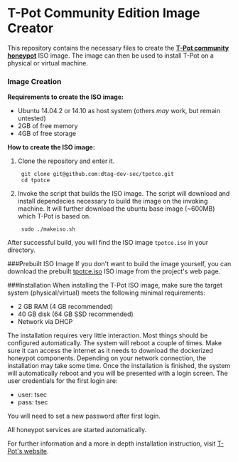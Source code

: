 # T-Pot Community Edition Image Creator

This repository contains the necessary files to create the **[T-Pot community honeypot](http://dtag-dev-sec.github.io/)**  ISO image. 
The image can then be used to install T-Pot on a physical or virtual machine. 

### Image Creation
**Requirements to create the ISO image:**
- Ubuntu 14.04.2 or 14.10 as host system (others *may* work, but remain untested)
- 2GB of free memory  
- 4GB of free storage 

**How to create the ISO image:**

1. Clone the repository and enter it. 
    
        git clone git@github.com:dtag-dev-sec/tpotce.git
        cd tpotce

2. Invoke the script that builds the ISO image. 
The script will download and install dependecies necessary to build the image on the invoking machine. It will further download the ubuntu base image (~600MB) which T-Pot is based on. 

        sudo ./makeiso.sh
After successful build, you will find the ISO image `tpotce.iso` in your directory. 


###Prebuilt ISO Image
If you don't want to build the image yourself, you can download the prebuilt [tpotce.iso](http://dtag-dev-sec.github.io/tpotce.iso) ISO image from the project's web page. 

###Installation
When installing the T-Pot ISO image, make sure the target system (physical/virtual) meets the following minimal requirements:
- 2 GB RAM (4 GB recommended)
- 40 GB disk (64 GB SSD recommended)
- Network via DHCP

The installation requires very little interaction. Most things should be configured automatically. The system will reboot a couple of times. Make sure it can access the internet as it needs to download the dockerized honeypot components. Depending on your network connection, the installation may take some time. 
Once the installation is finished, the system will automatically reboot and you will be presented with a login screen. The user credentials for the first login are:
- user: tsec 
- pass: tsec

You will need to set a new password after first login.

All honeypot services are started automatically.  

For further information and a more in depth installation instruction, visit [T-Pot's website](http://dtag-dev-sec.github.io/).

